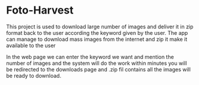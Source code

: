 # Foto-Harvest

This project is used to download large number of images and deliver it in
zip format back to the user according the keyword given by the user. 
The app can manage to download mass images from the internet and zip it make it 
available to the user

In the web page we can enter the keyword we want and mention the number of images
and the system will do the work within minutes you will be redirected to the downloads 
page and .zip fil contains all the images will be ready to download.
